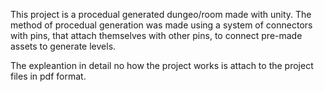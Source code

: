 This project is a procedual generated dungeo/room made with unity. 
The method of procedual generation was made using a system of connectors with pins, that attach themselves with other pins, to connect pre-made assets to 
generate levels. 

The expleantion in detail no how the project works is attach to the project files in pdf format.

